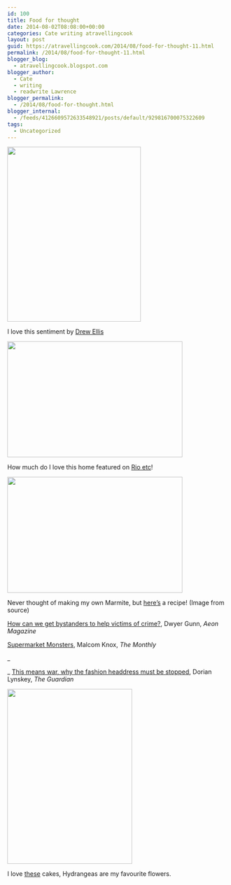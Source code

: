 ```yaml
---
id: 100
title: Food for thought
date: 2014-08-02T08:08:00+00:00
categories: Cate writing atravellingcook
layout: post
guid: https://atravellingcook.com/2014/08/food-for-thought-11.html
permalink: /2014/08/food-for-thought-11.html
blogger_blog:
  - atravellingcook.blogspot.com
blogger_author:
  - Cate
  - writing
  - readwrite Lawrence
blogger_permalink:
  - /2014/08/food-for-thought.html
blogger_internal:
  - /feeds/4126609572633548921/posts/default/929816700075322609
tags:
  - Uncategorized
---
```


  <a  href="https://2.bp.blogspot.com/-61BUXqtTl3g/U9isD2f315I/AAAAAAAAJB4/vb6yMkIvqAs/s1600/thought729.jpg"><img src="https://2.bp.blogspot.com/-61BUXqtTl3g/U9isD2f315I/AAAAAAAAJB4/vb6yMkIvqAs/s1600/thought729.jpg" alt="" width="305" height="400" border="0" /></a>


I love this sentiment by [Drew Ellis](https://dribbble.com/DrewEllis)




  <a  href="https://1.bp.blogspot.com/-nS9dBJoBqr8/U9iseEWMNJI/AAAAAAAAJCA/k_D47IgzmY4/s1600/rioetcDSC3453-copia.jpg"><img src="https://1.bp.blogspot.com/-nS9dBJoBqr8/U9iseEWMNJI/AAAAAAAAJCA/k_D47IgzmY4/s1600/rioetcDSC3453-copia.jpg" alt="" width="400" height="265" border="0" /></a>


How much do I love this home featured on [Rio etc](https://www.rioetc.com.br/)!


  <a  href="https://1.bp.blogspot.com/-9tto_Wb0Z8Y/U9i5kCeSp-I/AAAAAAAAJCQ/KysXnDXq6_U/s1600/marmite+pot.jpg"><img src="https://1.bp.blogspot.com/-9tto_Wb0Z8Y/U9i5kCeSp-I/AAAAAAAAJCQ/KysXnDXq6_U/s1600/marmite+pot.jpg" alt="" width="400" height="265" border="0" /></a>


Never thought of making my own Marmite, but [here&#8217;s](https://www.msmarmitelover.com/2011/04/how-to-make-your-own-marmite.html) a recipe! (Image from source)

[How can we get bystanders to help victims of crime?](https://aeon.co/magazine/living-together/how-we-can-get-bystanders-to-help-victims-of-crime/?utm_source=The+Shortlist+Daily&utm_campaign=a4542263f1-The_Shortlist_Daily_31_July_2014&utm_medium=email&utm_term=0_7870ce0889-a4542263f1-273228197), Dwyer Gunn, _Aeon Magazine_

[Supermarket Monsters](https://www.themonthly.com.au/issue/2014/august/1406815200/malcolm-knox/supermarket-monsters?utm_source=The+Shortlist+Daily&utm_campaign=a4542263f1-The_Shortlist_Daily_31_July_2014&utm_medium=email&utm_term=0_7870ce0889-a4542263f1-273228197), Malcom Knox, _The Monthly_
  
_
  
_ [This means war, why the fashion headdress must be stopped](https://www.theguardian.com/fashion/2014/jul/30/why-the-fashion-headdress-must-be-stopped), Dorian Lynskey, _The Guardian_


  <a  href="https://4.bp.blogspot.com/-m1uKfoJrJIo/U9yN1t2oTwI/AAAAAAAAJFs/wNzWX8XOBuM/s1600/94364554661752513_1KZtmDio_f.jpg"><img src="https://4.bp.blogspot.com/-m1uKfoJrJIo/U9yN1t2oTwI/AAAAAAAAJFs/wNzWX8XOBuM/s1600/94364554661752513_1KZtmDio_f.jpg" alt="" width="285" height="400" border="0" /></a>


I love [these](https://www.rufflesandstuff.com/2012/03/garden-party-inspiration.html) cakes, Hydrangeas are my favourite flowers.